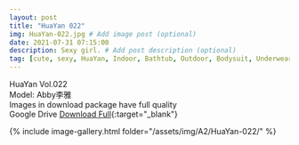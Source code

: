 ```yaml
---
layout: post
title: "HuaYan 022"
img: HuaYan-022.jpg # Add image post (optional)
date: 2021-07-31 07:15:00
description: Sexy girl. # Add post description (optional)
tag: [cute, sexy, HuaYan, Indoor, Bathtub, Outdoor, Bodysuit, Underwear, Cosplay, Big Tits, Tattoo]
---
```

HuaYan Vol.022  
Model: Abby李雅     
Images in download package have full quality                    
Google Drive [Download Full](http://gestyy.com/eoSk18){:target="_blank"}

{% include image-gallery.html folder="/assets/img/A2/HuaYan-022/" %}
